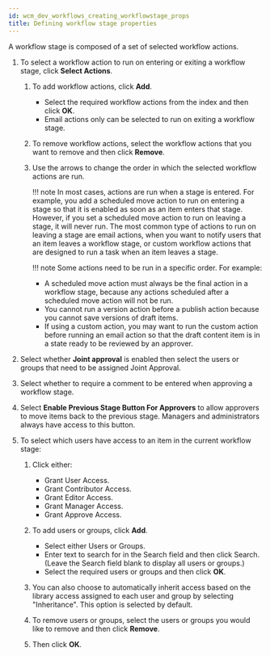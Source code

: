 ```yaml
---
id: wcm_dev_workflows_creating_workflowstage_props
title: Defining workflow stage properties
---
```





A workflow stage is composed of a set of selected workflow actions.

1.  To select a workflow action to run on entering or exiting a workflow stage, click **Select Actions**.

    1.  To add workflow actions, click **Add**.

        -   Select the required workflow actions from the index and then click **OK**.
        -   Email actions only can be selected to run on exiting a workflow stage.

    2.  To remove workflow actions, select the workflow actions that you want to remove and then click **Remove**.

    3.  Use the arrows to change the order in which the selected workflow actions are run.

        !!! note
            In most cases, actions are run when a stage is entered. For example, you add a scheduled move action to run on entering a stage so that it is enabled as soon as an item enters that stage. However, if you set a scheduled move action to run on leaving a stage, it will never run. The most common type of actions to run on leaving a stage are email actions, when you want to notify users that an item leaves a workflow stage, or custom workflow actions that are designed to run a task when an item leaves a stage.

        !!! note
            Some actions need to be run in a specific order. For example:

        -   A scheduled move action must always be the final action in a workflow stage, because any actions scheduled after a scheduled move action will not be run.
        -   You cannot run a version action before a publish action because you cannot save versions of draft items.
        -   If using a custom action, you may want to run the custom action before running an email action so that the draft content item is in a state ready to be reviewed by an approver.

2.  Select whether **Joint approval** is enabled then select the users or groups that need to be assigned Joint Approval.

3.  Select whether to require a comment to be entered when approving a workflow stage.

4.  Select **Enable Previous Stage Button For Approvers** to allow approvers to move items back to the previous stage. Managers and administrators always have access to this button.

5.  To select which users have access to an item in the current workflow stage:

    1.  Click either:

        -   Grant User Access.
        -   Grant Contributor Access.
        -   Grant Editor Access.
        -   Grant Manager Access.
        -   Grant Approve Access.
        
    2.  To add users or groups, click **Add**.

        -   Select either Users or Groups.
        -   Enter text to search for in the Search field and then click Search. \(Leave the Search field blank to display all users or groups.\)
        -   Select the required users or groups and then click **OK**.

    3.  You can also choose to automatically inherit access based on the library access assigned to each user and group by selecting "Inheritance". This option is selected by default.

    4.  To remove users or groups, select the users or groups you would like to remove and then click **Remove**.

    5.  Then click **OK**.


